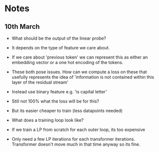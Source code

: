 # Notes

## 10th March
 - What should be the output of the linear probe?
  - It depends on the type of feature we care about.
  - If we care about 'previous token' we can represent this as either an embedding vector or a one hot encoding of the tokens.
  - These both pose issues. How can we compute a loss on these that usefully represents the idea of 'information is not contained within this layer of the residual stream'
  - Instead use binary feature e.g. 'is capital letter'
  - Still not 100% what the loss will be for this?
  - But its easier cheaper to train (less datapoints needed)

- What does a training loop look like?
 - If we train a LP from scratch for each outer loop, its too expensive
 - Only need a few LP iterations for each transformer iterations. Transformer doesn't move much in that time anyway so its fine.